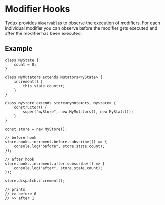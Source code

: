 
# Modifier Hooks

Tydux provides `Observable`s to observe the execution of modifiers. For each individual modifier you can observe before the modifier gets executed and after the modifier has been executed.

## Example
	
	class MyState {
	    count = 0;
	}
	
	class MyMutators extends Mutators<MyState> {
	    increment() {
	        this.state.count++;
	    }
	}
	
	class MyStore extends Store<MyMutators, MyState> {
	    constructor() {
	        super("myStore", new MyMutators(), new MyState());
	    }
	}
	
	const store = new MyStore();
	
	// before hook
	store.hooks.increment.before.subscribe(() => {
	    console.log("before", store.state.count);
	});
	
	// after hook
	store.hooks.increment.after.subscribe(() => {
	    console.log("after", store.state.count);
	});
	
	store.dispatch.increment();
	
	// prints
	// >> before 0
	// >> after 1
	
